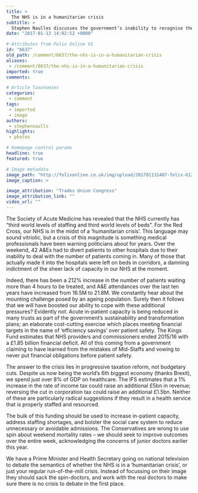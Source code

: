 ```yaml
---
title: >
  The NHS is in a humanitarian crisis
subtitle: >
  Stephen Naulles discusses the government’s inability to recognise the current crisis at the NHS.
date: "2017-01-13 14:02:52 +0000"

# Attributes from Felix Online V1
id: "6637"
old_path: /comment/6637/the-nhs-is-in-a-humanitarian-crisis
aliases:
 - /comment/6637/the-nhs-is-in-a-humanitarian-crisis
imported: true
comments:

# Article Taxonomies
categories:
 - comment
tags:
 - imported
 - image
authors:
 - stephennaulls
highlights:
 - photos

# Homepage control params
headline: true
featured: true

# Image metadata
image_path: "http://felixonline.co.uk/img/upload/201701131407-felix-6127363514_d7529610b3_o.jpg"
image_caption: >

image_attribution: "Trades Union Congress"
image_attribution_link: ""
video_url: ""
---
```


The Society of Acute Medicine has revealed that the NHS currently has “third world levels of staffing and third world levels of beds”. For the Red Cross, our NHS is in the midst of a ‘humanitarian crisis’. This language may sound vitriolic, but a crisis of this magnitude is something medical professionals have been warning politicians about for years. Over the weekend, 42 A&amp;Es had to divert patients to other hospitals due to their inability to deal with the number of patients coming in.  Many of those that actually made it into the hospitals were left on beds in corridors, a damning indictment of the sheer lack of capacity in our NHS at the moment.

Indeed, there has been a 212% increase in the number of patients waiting more than 4 hours to be treated, and A&amp;E attendances over the last ten years have increased from 16.5M to 21.8M. We constantly hear about the mounting challenge posed by an ageing population. Surely then it follows that we will have boosted our ability to cope with these additional pressures? Evidently not. Acute in-patient capacity is being reduced in many trusts as part of the government’s sustainability and transformation plans; an elaborate cost-cutting exercise which places meeting financial targets in the name of ‘efficiency savings’ over patient safety. The Kings Fund estimates that NHS providers and commissioners ended 2015/16 with a £1.85 billion financial deficit. All of this coming from a government claiming to have learned from the mistakes of Mid-Staffs and vowing to never put financial obligations before patient safety.

The answer to the crisis lies in progressive taxation reform, not budgetary cuts. Despite us now being the world’s 6th biggest economy (thanks Brexit), we spend just over 8% of GDP on healthcare. The IFS estimates that a 1% increase in the rate of income tax could raise an additional £5bn in revenue; reversing the cut in corporation tax could raise an additional £1.5bn. Neither of these are particularly radical suggestions if they result in a health service that is properly staffed and resourced.

The bulk of this funding should be used to increase in-patient capacity, address staffing shortages, and bolster the social care system to reduce unnecessary or avoidable admissions. The Conservatives are wrong to use spin about weekend mortality rates – we should seek to improve outcomes over the entire week, acknowledging the concerns of junior doctors earlier this year.

We have a Prime Minister and Health Secretary going on national television to debate the semantics of whether the NHS is in a ‘humanitarian crisis’, or just your regular run-of-the-mill crisis. Instead of focussing on their image they should sack the spin-doctors, and work with the real doctors to make sure there is no crisis to debate in the first place.
